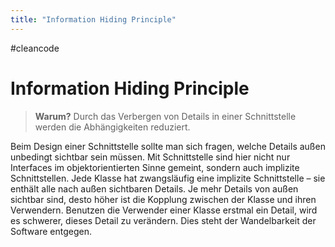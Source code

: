 ```yaml
---
title: "Information Hiding Principle"
---
```

#cleancode 
# Information Hiding Principle

>**Warum?**
>Durch das Verbergen von Details in einer Schnittstelle werden die Abhängigkeiten reduziert.

Beim Design einer Schnittstelle sollte man sich fragen, welche Details außen unbedingt sichtbar sein müssen. Mit Schnittstelle sind hier nicht nur Interfaces im objektorientierten Sinne gemeint, sondern auch implizite Schnittstellen. Jede Klasse hat zwangsläufig eine implizite Schnittstelle – sie enthält alle nach außen sichtbaren Details. Je mehr Details von außen sichtbar sind, desto höher ist die Kopplung zwischen der Klasse und ihren Verwendern. Benutzen die Verwender einer Klasse erstmal ein Detail, wird es schwerer, dieses Detail zu verändern. Dies steht der Wandelbarkeit der Software entgegen.
